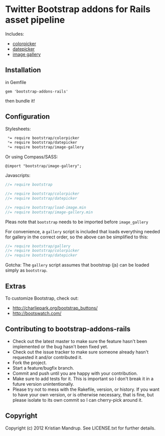 # Twitter Bootstrap addons for Rails asset pipeline

Includes:

* [colorpicker](http://www.eyecon.ro/bootstrap-colorpicker/)
* [datepicker](http://www.eyecon.ro/bootstrap-datepicker/)
* [image gallery](https://github.com/blueimp/Bootstrap-Image-Gallery)

## Installation

in Gemfile

`gem 'bootstrap-addons-rails'`

then bundle it!

## Configuration

Stylesheets:

```css
 *= require bootstrap/colorpicker
 *= require bootstrap/datepicker
 *= require bootstrap/image-gallery
```

Or using Compass/SASS:

`@import "bootstrap/image-gallery";`

Javascripts:

```javascript
//= require bootstrap

//= require bootstrap/colorpicker
//= require bootstrap/datepicker

//= require bootstrap/load-image.min
//= require bootstrap/image-gallery.min
```

Pleas note that `bootstrap` needs to be imported before `image_gallery`

For convenience, a `gallery` script is included that loads everything needed for gallery in the correct order, so the above can be simplified to this:

```javascript
//= require bootstrap/gallery
//= require bootstrap/colorpicker
//= require bootstrap/datepicker
```

Gotcha: The `gallery` script assumes that bootstrap (js) can be loaded simply as `bootstrap`. 

## Extras

To customize Bootstrap, check out: 

* http://charliepark.org/bootstrap_buttons/
* http://bootswatch.com/

## Contributing to bootstrap-addons-rails
 
* Check out the latest master to make sure the feature hasn't been implemented or the bug hasn't been fixed yet.
* Check out the issue tracker to make sure someone already hasn't requested it and/or contributed it.
* Fork the project.
* Start a feature/bugfix branch.
* Commit and push until you are happy with your contribution.
* Make sure to add tests for it. This is important so I don't break it in a future version unintentionally.
* Please try not to mess with the Rakefile, version, or history. If you want to have your own version, or is otherwise necessary, that is fine, but please isolate to its own commit so I can cherry-pick around it.

## Copyright

Copyright (c) 2012 Kristian Mandrup. See LICENSE.txt for
further details.

